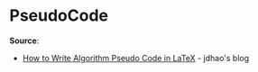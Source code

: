 # PseudoCode

**Source**:

* [How to Write Algorithm Pseudo Code in LaTeX](https://jdhao.github.io/2019/09/21/latex_algorithm_pseudo_code/) - jdhao's blog

